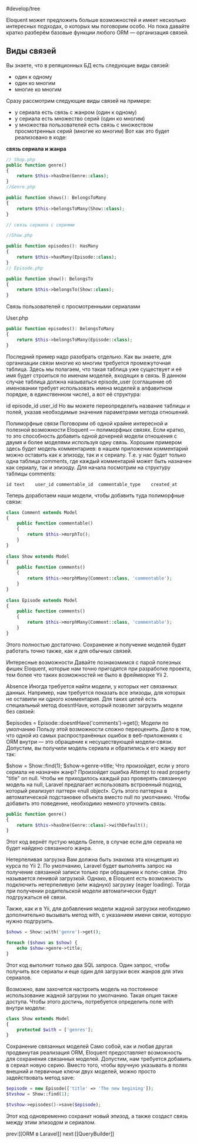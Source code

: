 #develop/tree 

Eloquent может предложить больше возможностей и имеет несколько интересных подходах, о которых мы поговорим особо. Но пока давайте кратко разберём базовые функции любого ORM — организация связей.

## Виды связей

Вы знаете, что в реляционных БД есть следующие виды связей:

- один к одному
- один ко многим
- многие ко многим

Сразу рассмотрим следующие виды связей на примере:

- у сериала есть связь с жанром (один к одному)
- у сериала есть множество серий (один ко многим)
- у множества пользователей есть связь с множеством просмотренных серий (многие ко многим)
Вот как это будет реализовано в коде:

**связь сериала и жанра**

```php
// Shop.php
public function genre()
{
	return $this->hasOne(Genre::class);
}
//Genre.php

public function shows(): BelongsToMany
{
	return $this->belongsToMany(Show::class);
}

// связь сериала с сериями

//Show.php

public function episodes(): HasMany
{
    return $this->hasMany(Episode::class);
}
// Episode.php

public function show(): BelongsTo
{
	return $this->belongsTo(Show::class);
}
```


Связь пользователей с просмотренными сериалами

User.php

```php
public function episodes(): BelongsToMany
{
	return $this->belongsToMany(Episode::class);
}
```

Последний пример надо разобрать отдельно. Как вы знаете, для организации связи многие ко многим требуется промежуточная таблица. Здесь мы полагаем, что такая таблица уже существует и её имя будет строиться по именам моделей, входящих в связь. В данном случае таблица должна называться episode_user (соглашение об именовании требует использовать имена моделей в алфавитном порядке, в единственном числе), а вот её структура:

id	episode_id	user_id
Но вы можете переопределить название таблицы и полей, указав необходимые значения параметрами метода отношений.

Полиморфные связи
Поговорим об одной крайне интересной и полезной возможности Eloquent — полиморфных связях. Если кратко, то это способность добавить одной дочерней модели отношения с двумя и более моделями используя одну связь.
Хорошим примером здесь будет модель комментариев: в нашем приложении комментарий можно оставить как к эпизоду, так и к сериалу. Т.е. у нас будет только одна таблица comments, где каждый комментарий может быть назначен как сериалу, так и эпизоду.
Для начала посмотрим на структуру таблицы comments:

`id	text	user_id	commentable_id	commentable_type	created_at`

Теперь доработаем наши модели, чтобы добавить туда полиморфные связи:

```php
class Comment extends Model
{
    public function commentable()
    {
        return $this->morphTo();
    }
}
 
class Show extends Model
{
    public function comments()
    {
        return $this->morphMany(Comment::class, 'commentable');
    }
}
 
class Episode extends Model
{
    public function comments()
    {
        return $this->morphMany(Comment::class, 'commentable');
    }
}
```

Этого полностью достаточно. Сохранение и получение моделей будет работать точно также, как и для обычных связей.

Интересные возможности
Давайте познакомимся с парой полезных фишек Eloquent, которые нам точно пригодятся при разработке проекта, тем более что таких возможностей не было в фреймворке Yii 2.

Absence
Иногда требуется найти модели, у которых нет связанных данных.
Например, нам требуется показать все эпизоды, для которых не оставили ни одного комментария. Для таких целей есть специальный метод doesntHave, который позволит загрузить модели без связей:

$episodes = Episode::doesntHave('comments')->get();
Модели по умолчанию
Пользу этой возможности сложно переоценить. Дело в том, что одной из самых распространённых ошибок в веб-приложениях с ORM внутри — это обращение к несуществующей модели-связи.
Допустим, вы получили модель сериала и обратились к его жанру вот так:

$show = Show::find(1);
$show->genre->title;
Что произойдет, если у этого сериала не назначен жанр? Произойдет ошибка Attempt to read property "title" on null.
Чтобы не приходилось каждый раз проверять связанную модель на null, Laravel предлагает использовать встроенный подход, который реализует паттерн «null object». Суть этого паттерна в автоматической подстановке объекта вместо null по умолчанию. Чтобы добавить это поведение, необходимо немного уточнить связь:

```php
public function genre()
{
	return $this->hasOne(Genre::class)->withDefault();
}
```

Этот код вернёт пустую модель Genre, в случае если для сериала не будет найдено связанного жанра.

Нетерпеливая загрузка
Вам должна быть знакома эта концепция из курса по Yii 2.
По умолчанию, Laravel будет выполнять запрос на получение связанной записи только при обращении к полю-связи. Это называется ленивой загрузкой. Однако, в Eloquent есть возможность подключить нетерпеливую (или жадную) загрузку (eager loading). Тогда при получении родительской модели автоматически будут подгружаться её связи.

Также, как и в Yii, для добавления модели жадной загрузки необходимо дополнительно вызывать метод with, с указанием имени связи, которую нужно подгрузить.

```php
$shows = Show::with('genre')->get();

foreach ($shows as $show) {
    echo $show->genre->title;
}
```

Этот код выполнит только два SQL запроса. Один запрос, чтобы получить все сериалы и еще один для загрузки всех жанров для этих сериалов.

Возможно, вам захочется настроить модель на постоянное использование жадной загрузки по умолчанию. Такая опция также доступа. Чтобы этого достичь, потребуется определить поле with внутри модели:

```php
class Show extends Model
{
    protected $with = ['genres'];
}
```

Сохранение связанных моделей
Само собой, как и любая другая продвинутая реализация ORM, Eloquent предоставляет возможность для сохранения связанных моделей. Допустим, нам требуется добавить в сериал новую серию. Вместо того, чтобы вручную указывать в полях внешний и первичные ключи двух моделей, можно просто задействовать метод save:

```php
$episode = new Episode(['title' => 'The new begining']); 
$tvshow = Show::find(1);

$tvshow->episodes()->save($episode);
```

Этот код одновременно сохранит новый эпизод, а также создаст связь между этим эпизодом и сериалом.

prev:[[ORM в Laravel]] next:[[QueryBuilder]]

